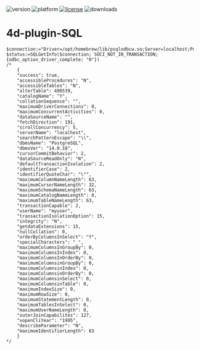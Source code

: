 ![version](https://img.shields.io/badge/version-20%2B-E23089)
![platform](https://img.shields.io/static/v1?label=platform&message=mac-intel%20|%20mac-arm%20|%20win-64&color=blue)
[![license](https://img.shields.io/github/license/miyako/4d-plugin-SQL)](LICENSE)
![downloads](https://img.shields.io/github/downloads/miyako/4d-plugin-SQL/total)

# 4d-plugin-SQL

```4d
$connection:="Driver=/opt/homebrew/lib/psqlodbcw.so;Server=localhost;Port=5432;Database=mydb;UID=myuser;PWD=mypass;"
$status:=SQLGetInfo($connection; SOCI_NOT_IN_TRANSACTION; {odbc_option_driver_complete: "0"})
/*
	{
	"success": true,
	"accessibleProcedures": "N",
	"accessibleTables": "N",
	"alterTable": 490539,
	"catalogName": "Y",
	"collationSequence": "",
	"maximumDriverConnections": 0,
	"maximumConcurrentActivities": 0,
	"dataSourceName": "",
	"fetchDirection": 191,
	"scrollConcurrency": 5,
	"serverName": "localhost",
	"searchPatternEscape": "\\",
	"dbmsName": "PostgreSQL",
	"dbmsVer": "14.0.18",
	"cursorCommitBehavior": 2,
	"dataSourceReadOnly": "N",
	"defaultTransactionIsolation": 2,
	"identifierCase": 2,
	"identifierQuoteChar": "\"",
	"maximumColumnNameLength": 63,
	"maximumCursorNameLength": 32,
	"maximumSchemaNameLength": 63,
	"maximumCatalogNameLength": 0,
	"maximumTableNameLength": 63,
	"transactionCapable": 2,
	"userName": "myuser",
	"transactionIsolationOption": 15,
	"integrity": "N",
	"getdataExtensions": 15,
	"nullCollation": 0,
	"orderByColumnsInSelect": "Y",
	"specialCharacters": "_",
	"maximumColumnsInGroupBy": 0,
	"maximumColumnsInIndex": 0,
	"maximumColumnsInOrderBy": 0,
	"maximumColumnsinGroupBy": 0,
	"maximumColumnsinIndex": 0,
	"maximumColumnsinOrderBy": 0,
	"maximumColumnsinSelect": 0,
	"maximumColumnsinTable": 0,
	"maximumIndexSize": 0,
	"maximumRowSize": 0,
	"maximumStatementLength": 0,
	"maximumTablesInSelect": 0,
	"maximumUserNameLength": 0,
	"outerJoinCapabilites": 127,
	"xopenCliYear": "1995",
	"describeParameter": "N",
	"maximumIdentifierLength": 63
	}
*/
```
